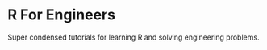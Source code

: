 R For Engineers
===============

Super condensed tutorials for learning R and solving engineering problems.

